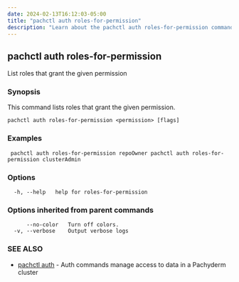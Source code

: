```yaml
---
date: 2024-02-13T16:12:03-05:00
title: "pachctl auth roles-for-permission"
description: "Learn about the pachctl auth roles-for-permission command"
---
```


## pachctl auth roles-for-permission

List roles that grant the given permission

### Synopsis

This command lists roles that grant the given permission.

```
pachctl auth roles-for-permission <permission> [flags]
```

### Examples

```
 pachctl auth roles-for-permission repoOwner pachctl auth roles-for-permission clusterAdmin
```

### Options

```
  -h, --help   help for roles-for-permission
```

### Options inherited from parent commands

```
      --no-color   Turn off colors.
  -v, --verbose    Output verbose logs
```

### SEE ALSO

* [pachctl auth](../pachctl_auth)	 - Auth commands manage access to data in a Pachyderm cluster

